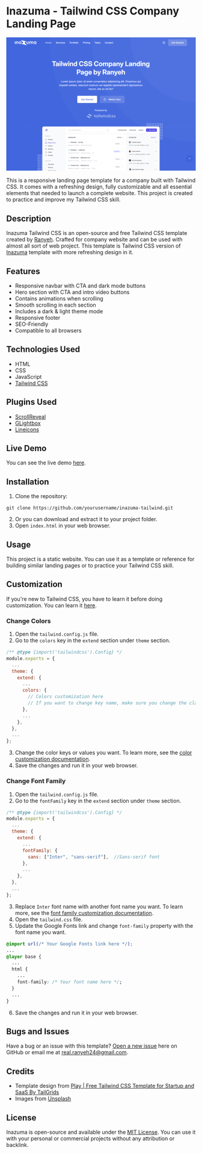# Inazuma - Tailwind CSS Company Landing Page

![Preview image](./assets/img/preview.png)

This is a responsive landing page template for a company built with Tailwind CSS. It comes with a refreshing design, fully customizable and all essential elements that needed to launch a complete website. This project is created to practice and improve my Tailwind CSS skill.

## Description

Inazuma Tailwind CSS is an open-source and free Tailwind CSS template created by [Ranyeh](https://github.com/ranyeh24). Crafted for company website and can be used with almost all sort of web project. This template is Tailwind CSS version of [Inazuma](https://github.com/ranyeh24/inazuma) template with more refreshing design in it.

## Features

* Responsive navbar with CTA and dark mode buttons
* Hero section with CTA and intro video buttons
* Contains animations when scrolling
* Smooth scrolling in each section
* Includes a dark & light theme mode
* Responsive footer
* SEO-Friendly
* Compatible to all browsers

## Technologies Used

* HTML
* CSS
* JavaScript
* [Tailwind CSS](https://tailwindcss.com/)

## Plugins Used

* [ScrollReveal](https://scrollrevealjs.org/)
* [GLightbox](https://biati-digital.github.io/glightbox/)
* [Lineicons](https://lineicons.com/)

## Live Demo

You can see the live demo [here](https://ranyeh24.github.io/inazuma-tailwind).

## Installation

1. Clone the repository:
```
git clone https://github.com/yourusername/inazuma-tailwind.git
```
2. Or you can download and extract it to your project folder.
3. Open `index.html` in your web browser.

## Usage

This project is a static website. You can use it as a template or reference for building similar landing pages or to practice your Tailwind CSS skill.

## Customization

If you're new to Tailwind CSS, you have to learn it before doing customization. You can learn it [here](https://tailwindcss.com/docs/installation).

### Change Colors

1. Open the `tailwind.config.js` file.
2. Go to the `colors` key in the `extend` section under `theme` section.
```javascript
/** @type {import('tailwindcss').Config} */
module.exports = {
  ...
  theme: {
    extend: {
      ...
      colors: {
        // Colors customization here
        // If you want to change key name, make sure you change the class name that used in the HTML file
      },
      ...
    },
  },
  ...
};
```
3. Change the color keys or values you want. To learn more, see the [color customization documentation](https://tailwindcss.com/docs/colors).
4. Save the changes and run it in your web browser.

### Change Font Family

1. Open the `tailwind.config.js` file.
2. Go to the `fontFamily` key in the `extend` section under `theme` section.
```javascript
/** @type {import('tailwindcss').Config} */
module.exports = {
  ...
  theme: {
    extend: {
      ...
      fontFamily: {
        sans: ["Inter", "sans-serif"],  //Sans-serif font
      },
      ...
    },
  },
  ...
};
```
3. Replace `Inter` font name with another font name you want. To learn more, see the [font family customization documentation](https://tailwindcss.com/docs/font-family).
4. Open the `tailwind.css` file.
5. Update the Google Fonts link and change `font-family` property with the font name you want.
```css
@import url(/* Your Google Fonts link here */);
...
@layer base {
  ...
  html {
    ...
    font-family: /* Your font name here */;
  }
  ...
}
```
6. Save the changes and run it in your web browser.

## Bugs and Issues

Have a bug or an issue with this template? [Open a new issue](https://github.com/ranyeh24/inazuma/issues) here on GitHub or email me at <real.ranyeh24@gmail.com>.

## Credits

* Template design from [Play | Free Tailwind CSS Template for Startup and SaaS By TailGrids](https://play-tailwind.tailgrids.com/)
* Images from [Unsplash](https://unsplash.com/)

## License

Inazuma is open-source and available under the [MIT License](https://raw.githubusercontent.com/ranyeh24/inazuma/main/LICENSE). You can use it with your personal or commercial projects without any attribution or backlink.
